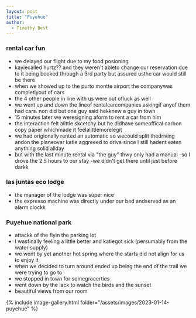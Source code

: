 ```yaml
---
layout: post
title: "Puyehue"
author:
  - Timothy Best
---
```


### rental car fun

- we delayed our flight due to my food posioning
- kayiecalled hurtz?? and they weren't ableto change our reservation due to it being booked through a 3rd party but assured usthe car would still be there
- when we showed up to the purto montte airport the companywas completlyout of cars
- the 4 other people in line with us were out ofluck as well
- we went up and down the lineof rentalcarcompanies askingif anyof them had cars. non did but one guy said hekknew a guy in town
- 15 minutes later we weresigning aform to rent a car from him
- the interaction felt alittle skcetchy but he didhave someoffical carbon copy paper whichmade it feelalittlemorelegit
- we had origionally rented an automatic so wecould split thedriving andon the planeover katie aggreeed to drive since I still hadent eaten anything solid allday
- but with the last minute rental via "the guy" thwy only had a manual
  -so I drove the 2.5 hours to our stay
  -we didn't get there until just before darkk

### las juntas eco lodge

- the manager of the lodge was super nice
- the expresso machine was directly under our bed andserved as an alarm clockk

### Puyehue national park

- attackk of the flyin the parking lot
- I wasfinally feeling a little better and katiegot sick (persumably from the water supply)
- we went by yet another hot spring where the starts did not align for us to enjoy it
- when we decided to turn around ended up being the end of the trail we were trying to go to
- we stopped in town for somegrocerties
- went down by the lack to watch the birds and the sunset
- beautiful views from our room

{% include image-gallery.html folder="/assets/images/2023-01-14-puyehue" %}
